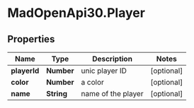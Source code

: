 # MadOpenApi30.Player

## Properties

Name | Type | Description | Notes
------------ | ------------- | ------------- | -------------
**playerId** | **Number** | unic player ID | [optional] 
**color** | **Number** | a color | [optional] 
**name** | **String** | name of the player | [optional] 


